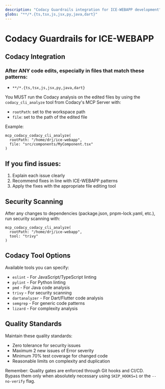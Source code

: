 ```yaml
---
description: "Codacy Guardrails integration for ICE-WEBAPP development"
globs: "**/*.{ts,tsx,js,jsx,py,java,dart}"
---
```


# Codacy Guardrails for ICE-WEBAPP

## Codacy Integration

### After ANY code edits, especially in files that match these patterns:
- `**/*.{ts,tsx,js,jsx,py,java,dart}`

You MUST run the Codacy analysis on the edited files by using the `codacy_cli_analyze` tool from Codacy's MCP Server with:
- `rootPath`: set to the workspace path
- `file`: set to the path of the edited file

Example:
```
mcp_codacy_codacy_cli_analyze(
  rootPath: "/home/drj/ice-webapp",
  file: "src/components/MyComponent.tsx"
)
```

## If you find issues:
1. Explain each issue clearly
2. Recommend fixes in line with ICE-WEBAPP patterns
3. Apply the fixes with the appropriate file editing tool

## Security Scanning
After any changes to dependencies (package.json, pnpm-lock.yaml, etc.), run security scanning with:
```
mcp_codacy_codacy_cli_analyze(
  rootPath: "/home/drj/ice-webapp",
  tool: "trivy"
)
```

## Codacy Tool Options
Available tools you can specify:
- `eslint` - For JavaScript/TypeScript linting
- `pylint` - For Python linting
- `pmd` - For Java code analysis
- `trivy` - For security scanning
- `dartanalyzer` - For Dart/Flutter code analysis
- `semgrep` - For generic code patterns
- `lizard` - For complexity analysis

## Quality Standards
Maintain these quality standards:
- Zero tolerance for security issues
- Maximum 2 new issues of Error severity
- Minimum 70% test coverage for changed code
- Reasonable limits on complexity and duplication

Remember: Quality gates are enforced through Git hooks and CI/CD. Bypass them only when absolutely necessary using `SKIP_HOOKS=1` or the `--no-verify` flag. 